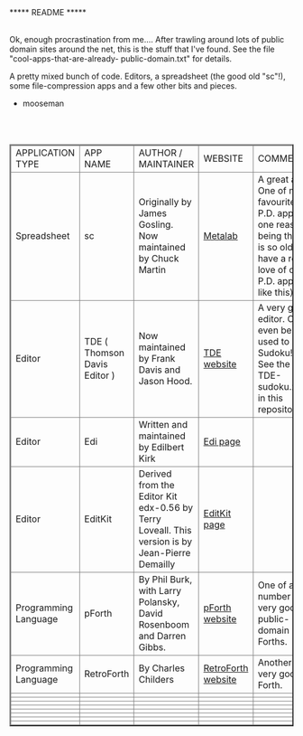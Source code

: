 <html>
<br>
<br> 

 *****  README  *****  <br> <br> 

Ok, enough procrastination from me.... After trawling around lots of public domain sites
around the net, this is the stuff that I've found.  See the file "cool-apps-that-are-already-
public-domain.txt" for details.  

A pretty mixed bunch of code.  Editors, a spreadsheet (the good old "sc"!), some file-compression 
apps and a few other bits and pieces.  

- mooseman 

 <br><br>  

<table bordercolorlight="#5757FF" bordercolordark="#0000BD" border=2>
<thead> 
<tr> 
<td>APPLICATION TYPE</td>
<td>APP NAME</td> 
<td>AUTHOR / MAINTAINER</td>
<td>WEBSITE</td>
<td>COMMENTS</td> 
</tr>
<thead>

<tr>
<td>Spreadsheet</td> 
<td>sc</td> 
<td>Originally by James Gosling. Now maintained by Chuck Martin</td> 
<td><a href="ftp://metalab.unc.edu/pub/Linux/apps/financial/spreadsheet/">Metalab</a></td> 
<td>A great app!  One of my favourite P.D. apps, one reason being that it is so old (I have a real love of old P.D. apps like this). </td> 
</tr> 

<tr>
<td>Editor</td> 
<td>TDE ( Thomson Davis Editor )</td> 
<td>Now maintained by Frank Davis and Jason Hood.</td> 
<td><a href="http://www.geocities.com/jadoxa/tde/index.html">TDE website</a></td> 
<td>A very good editor.  Can even be used to play Sudoku!  See the file TDE-sudoku.zip in this repository. </td> 
</tr> 

<tr>
<td>Editor</td> 
<td>Edi</td> 
<td>Written and maintained by Edilbert Kirk</td> 
<td><a href="http://home.arcor.de/mdoege/edi/">Edi page</a></td> 
<td> </td> 
</tr> 

<tr>
<td>Editor</td> 
<td>EditKit</td> 
<td>Derived from the Editor Kit edx-0.56 by Terry Loveall.  This version is by Jean-Pierre Demailly</td> 
<td><a href="http://freshmeat.net/projects/editkit">EditKit page</a></td> 
<td>  </td> 
</tr> 

<tr>
<td>Programming Language</td> 
<td>pForth</td> 
<td>By Phil Burk, with Larry Polansky, David Rosenboom and Darren Gibbs. </td> 
<td><a href="http://www.softsynth.com/pforth/">pForth website</a></td> 
<td>One of a number of very good public-domain Forths.</td> 
</tr> 

<tr>
<td>Programming Language</td> 
<td>RetroForth</td> 
<td>By Charles Childers</td> 
<td><a href="http://retroforth.org/">RetroForth website</a></td> 
<td>Another very good Forth. </td> 
</tr> 

<tr>
<td>    </td> 
<td>    </td> 
<td>    </td> 
<td>    </td> 
<td>    </td> 
</tr> 

<tr>
<td>    </td> 
<td>    </td> 
<td>    </td> 
<td>    </td> 
<td>    </td> 
</tr> 

<tr>
<td>    </td> 
<td>    </td> 
<td>    </td> 
<td>    </td> 
<td>    </td> 
</tr> 

<tr>
<td>    </td> 
<td>    </td> 
<td>    </td> 
<td>    </td> 
<td>    </td> 
</tr> 

<tr>
<td>    </td> 
<td>    </td> 
<td>    </td> 
<td>    </td> 
<td>    </td> 
</tr> 

<tr>
<td>    </td> 
<td>    </td> 
<td>    </td> 
<td>    </td> 
<td>    </td> 
</tr> 

<tr>
<td>    </td> 
<td>    </td> 
<td>    </td> 
<td>    </td> 
<td>    </td> 
</tr> 

<tr>
<td>    </td> 
<td>    </td> 
<td>    </td> 
<td>    </td> 
<td>    </td> 
</tr> 

</table> 
</html> 

 

  
